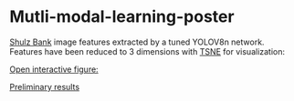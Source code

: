# Mutli-modal-learning-poster


[Shulz Bank](https://doi.pangaea.de/10.1594/PANGAEA.949920) image features extracted by a tuned YOLOV8n network. Features have been reduced to 3 dimensions with [TSNE](https://scikit-learn.org/stable/modules/generated/sklearn.manifold.TSNE.html) for visualization: 

[Open interactive figure:](https://cgame1.github.io/Mutli-modal-learning-poster/tsne.html)

[Preliminary results](https://cgame1.github.io/Mutli-modal-learning-poster/test.html)


